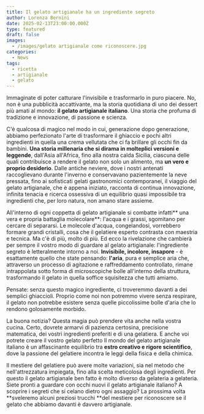 ```yaml
---
title: Il gelato artigianale ha un ingrediente segreto
author: Lorenza Bernini
date: 2025-02-13T23:00:00.000Z
type: featured
draft: false
images:
  - /images/gelato artigianale come riconoscere.jpg
categories:
  - News
tags:
  - ricetta
  - artigianale
  - gelato
---
```


Immaginate di poter catturare l'invisibile e trasformarlo in puro piacere. No, non è una pubblicità accattivante, ma la storia quotidiana di uno dei dessert più amati al mondo: **il gelato artigianale italiano**. Una storia che profuma di tradizione e innovazione, di passione e scienza.

C'è qualcosa di magico nel modo in cui, generazione dopo generazione, abbiamo perfezionato l'arte di trasformare il ghiaccio e pochi altri ingredienti in quella una crema vellutata che ci fa brillare gli occhi fin da bambini. **Una storia millenaria che si dirama in molteplici versioni e leggende**, dall'Asia all'Africa, fino alla nostra calda Sicilia, ciascuna delle quali contribuisce a rendere il gelato non solo un alimento, ma **un vero e proprio desiderio**. Dalle antiche neviere, dove i nostri antenati raccoglievano durante l'inverno e conservavano pazientemente la neve pressata, fino ai sofisticati gelati gastronomici contemporanei, il viaggio del gelato artigianale, che è appena iniziato, racconta di continua innovazione, infinita tenacia e ricerca ossessiva di un equilibrio quasi impossibile tra ingredienti che, per loro natura, non amano stare assieme.

All'interno di ogni coppetta di gelato artigianale si combatte infatti** una vera e propria battaglia molecolare**: l'acqua e i grassi, sgomitano per cercare di separarsi. Le molecole d'acqua, congelandosi, vorrebbero formare grandi cristalli, cosa che il gelatiere esperto contrasta con maestria e tecnica. Ma c'è di più, molto di più. Ed ecco la rivelazione che cambierà per sempre il vostro modo di guardare al gelato artigianale: l'ingrediente segreto è letteralmente intorno a noi. **Invisibile, incolore, insapore** - è esattamente quello che state pensando: **l'aria**, pura e semplice aria che, attraverso un processo di agitazione e raffreddamento controllato, rimane intrappolata sotto forma di microscopiche bolle all'interno della struttura, trasformando il gelato in quella soffice squisitezza che tutti amiamo.

Pensate: senza questo magico ingrediente, ci troveremmo davanti a dei semplici ghiaccioli. Proprio come noi non potremmo vivere senza respirare, il gelato non potrebbe esistere senza quelle piccolissime bolle d'aria che lo rendono golosamente morbido.

La buona notizia? Questa magia può prendere vita anche nella vostra cucina. Certo, dovrete armarvi di pazienza certosina, precisione matematica, dei vostri ingredienti preferiti e di una gelatiera. E anche voi potrete creare il vostro gelato perfetto Il mondo del gelato artigianale italiano è un affascinante equilibrio tra **estro creativo e rigore scientifico**, dove la passione del gelatiere incontra le leggi della fisica e della chimica.

Il mestiere del gelatiere può avere molte variazioni, sia nel metodo che nell'attrezzatura impiegata, fino alla scelta meticolosa degli ingredienti. Per questo il gelato artigianale ben fatto è molto diverso da gelateria a gelateria. Siete pronti a guardare con occhi nuovi il gelato artigianale italiano? A scoprire i segreti che si celano dietro ogni assaggio? La prossima volta **sveleremo alcuni preziosi trucchi **del mestiere per riconoscere se il gelato che abbiamo davanti è davvero artigianale.
